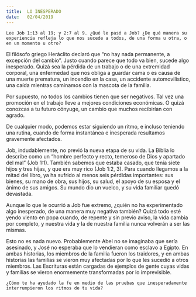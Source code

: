 ```yaml
---
title:  LO INESPERADO
date:   02/04/2019
---
```


`Lee Job 1:13 al 19; y 2:7 al 9. ¿Qué le pasó a Job? ¿De qué manera su experiencia refleja lo que nos sucede a todos, de una forma u otra, o en un momento u otro?`

El filósofo griego Heráclito declaró que “no hay nada permanente, a excepción del cambio”. Justo cuando parece que todo va bien, sucede algo inesperado. Quizá sea la pérdida de un trabajo o de una extremidad corporal, una enfermedad que nos obliga a guardar cama o es causa de una muerte prematura, un incendio en la casa, un accidente automovilístico, una caída mientras caminamos con la mascota de la familia.

Por supuesto, no todos los cambios tienen que ser negativos. Tal vez una promoción en el trabajo lleve a mejores condiciones económicas. O quizá conozcas a tu futuro cónyuge, un cambio que muchos recibirían con agrado.

De cualquier modo, podemos estar siguiendo un ritmo, e incluso teniendo una rutina, cuando de forma instantánea e inesperada resultamos gravemente afectados.

Job, indudablemente, no previó la nueva etapa de su vida. La Biblia lo describe como un “hombre perfecto y recto, temeroso de Dios y apartado del mal” (Job 1:1). También sabemos que estaba casado, que tenía siete hijos y tres hijas, y que era muy rico (Job 1:2, 3). Para cuando llegamos a la mitad del libro, ya ha sufrido al menos seis pérdidas importantes: sus bienes, su mano de obra, sus hijos, su salud, el apoyo de su esposa y el ánimo de sus amigos. Su mundo dio un vuelco, y su vida familiar quedó devastada.

Aunque lo que le ocurrió a Job fue extremo, ¿quién no ha experimentado algo inesperado, de una manera muy negativa también? Quizá todo esté yendo viento en popa cuando, de repente y sin previo aviso, la vida cambia por completo, y nuestra vida y la de nuestra familia nunca volverán a ser las mismas.

Esto no es nada nuevo. Probablemente Abel no se imaginaba que sería asesinado, y José no esperaba que lo vendieran como esclavo a Egipto. En ambas historias, los miembros de la familia fueron los traidores, y en ambas historias las familias se vieron muy afectadas por lo que les sucedió a otros miembros. Las Escrituras están cargadas de ejemplos de gente cuyas vidas y familias se vieron enormemente transformadas por lo imprevisible.

`¿Cómo te ha ayudado la fe en medio de las pruebas que inesperadamente interrumpieron los ritmos de tu vida?`
